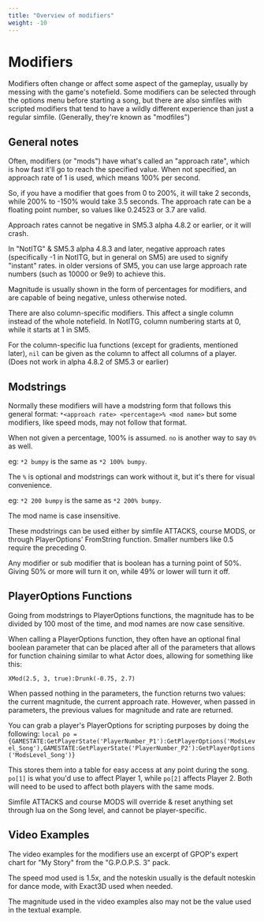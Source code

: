 ```yaml
---
title: "Overview of modifiers"
weight: -10
---
```


# Modifiers
Modifiers often change or affect some aspect of the gameplay, usually by messing with the game's notefield. Some modifiers can be selected through the options menu before starting a song, but there are also simfiles with scripted modifiers that tend to have a wildly different experience than just a regular simfile. (Generally, they're known as "modfiles")

## General notes
Often, modifiers (or "mods") have what's called an "approach rate", which is how fast it'll go to reach the specified value.
When not specified, an approach rate of 1 is used, which means 100% per second.

So, if you have a modifier that goes from 0 to 200%, it will take 2 seconds, while 200% to -150% would take 3.5 seconds.
The approach rate can be a floating point number, so values like 0.24523 or 3.7 are valid.

Approach rates cannot be negative in SM5.3 alpha 4.8.2 or earlier, or it will crash.

In "NotITG" & SM5.3 alpha 4.8.3 and later, negative approach rates (specifically -1 in NotITG, but in general on SM5) are used to signify "instant" rates. in older versions of SM5, you can use large approach rate numbers (such as 10000 or 9e9) to achieve this.

Magnitude is usually shown in the form of percentages for modifiers, and are capable of being negative, unless otherwise noted.

There are also column-specific modifiers. This affect a single column instead of the whole notefield. In NotITG, column numbering starts at 0, while it starts at 1 in SM5.

For the column-specific lua functions (except for gradients, mentioned later), `nil` can be given as the column to affect all columns of a player. (Does not work in alpha 4.8.2 of SM5.3 or earlier)

## Modstrings
Normally these modifiers will have a modstring form that follows this general format: `*<approach rate> <percentage>% <mod name>` but some modifiers, like speed mods, may not follow that format.

When not given a percentage, 100% is assumed. `no` is another way to say `0%` as well.

eg: `*2 bumpy` is the same as `*2 100% bumpy`.

The `%` is optional and modstrings can work without it, but it's there for visual convenience.

eg: `*2 200 bumpy` is the same as `*2 200% bumpy`.

The mod name is case insensitive.

These modstrings can be used either by simfile ATTACKS, course MODS, or through PlayerOptions' FromString function.
Smaller numbers like 0.5 require the preceding 0.

Any modifier or sub modifier that is boolean has a turning point of 50%. Giving 50% or more will turn it on, while 49% or lower will turn it off.

## PlayerOptions Functions
Going from modstrings to PlayerOptions functions, the magnitude has to be divided by 100 most of the time, and mod names are now case sensitive.

When calling a PlayerOptions function, they often have an optional final boolean parameter that can be placed after all of the parameters that allows for function chaining similar to what Actor does, allowing for something like this:

`XMod(2.5, 3, true):Drunk(-0.75, 2.7)`

When passed nothing in the parameters, the function returns two values: the current magnitude, the current approach rate.
However, when passed in parameters, the previous values for magnitude and rate are returned.

You can grab a player's PlayerOptions for scripting purposes by doing the following:
`local po = {GAMESTATE:GetPlayerState('PlayerNumber_P1'):GetPlayerOptions('ModsLevel_Song'),GAMESTATE:GetPlayerState('PlayerNumber_P2'):GetPlayerOptions('ModsLevel_Song')}`

This stores them into a table for easy access at any point during the song. `po[1]` is what you'd use to affect Player 1, while `po[2]` affects Player 2. Both will need to be used to affect both players with the same mods.

Simfile ATTACKS and course MODS will override & reset anything set through lua on the Song level, and cannot be player-specific.

## Video Examples
The video examples for the modifiers use an excerpt of GPOP's expert chart for "My Story" from the "G.P.O.P.S. 3" pack.

The speed mod used is 1.5x, and the noteskin usually is the default noteskin for dance mode, with Exact3D used when needed.

The magnitude used in the video examples also may not be the value used in the textual example.
